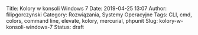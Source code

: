 Title: Kolory w konsoli Windows 7
Date: 2019-04-25 13:07
Author: filipgorczynski
Category: Rozwiązania, Systemy Operacyjne
Tags: CLI, cmd, colors, command line, elevate, kolory, mercurial, phpunit
Slug: kolory-w-konsoli-windows-7
Status: draft


